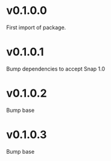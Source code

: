 # v0.1.0.0
First import of package.

# v0.1.0.1
Bump dependencies to accept Snap 1.0

# v0.1.0.2
Bump base

# v0.1.0.3
Bump base
	
